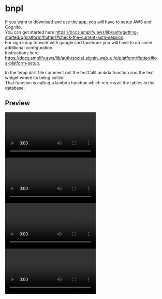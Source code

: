 # bnpl
If you want to download and use the app, you will have to setup AWS and Cognito.  
You can get started here https://docs.amplify.aws/lib/auth/getting-started/q/platform/flutter/#check-the-current-auth-session.  
For sign in/up to work with google and facebook you will have to do some additional configuration.  
Instructions here https://docs.amplify.aws/lib/auth/social_signin_web_ui/q/platform/flutter/#ios-platform-setup.  

In the temp.dart file comment out the testCallLambda function and the text widget where its being called.  
That function is calling a lambda function which returns all the tables in the database.

## Preview
![V4](https://user-images.githubusercontent.com/78730763/160389662-e8e35988-f558-4350-baf5-144ac5a9909d.mp4)  
![V3](https://user-images.githubusercontent.com/78730763/157047801-ee6d4da5-98a2-4a54-a28c-daa82778ba94.mp4)   
![V2](https://user-images.githubusercontent.com/78730763/156738573-1d558d18-2a70-47b4-8e2c-b3cd5c468491.mp4)  
![V1](https://user-images.githubusercontent.com/78730763/156738736-2bcdf010-deab-4610-a7c9-2f6677f46123.mp4)